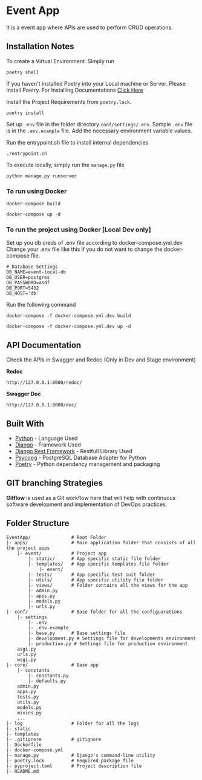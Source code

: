 # Event App

It is a event app where APIs are used to perform CRUD operations.

## Installation Notes

To create a Virtual Environment. Simply run

```
poetry shell
```

If you haven't installed Poetry into your Local machine or Server. Please Install Poetry.
For Installing Documentations [Click Here](https://python-poetry.org/docs/#installation)

Install the Project Requirements from ``poetry.lock``.

```
poetry install
```

Set up ``.env`` file in the folder directory ``conf/settings/.env``. 
Sample ``.env`` file is in the ``.env.example`` file. Add the necessary environment variable values.

Run the entrypoint.sh file to install internal dependencies
```
./entrypoint.sh
```

To execute locally, simply run the ``manage.py`` file

```
python manage.py runserver
```

### To run using Docker

```
docker-compose build
```

```
docker-compose up -d
```

### To run the project using Docker [Local Dev only]

Set up you db creds of .env file according to docker-compose.yml.dev  
Change your .env file like this if you do not want to change the docker-compose file.

```
# Database Settings
DB_NAME=event-local-db
DB_USER=postgres
DB_PASSWORD=asdf
DB_PORT=5432
DB_HOST='db'
```

Run the following command
```
docker-compose -f docker-compose.yml.dev build
```

```
docker-compose -f docker-compose.yml.dev up -d
```

## API Documentation

Check the APIs in Swagger and Redoc (Only in Dev and Stage environment)

**Redoc**

```
http://127.0.0.1:8000/redoc/
```

**Swagger Doc**

```
http://127.0.0.1:8000/doc/
```

## Built With

* [Python](https://www.python.org/) - Language Used
* [Django](https://www.djangoproject.com/) - Framework Used
* [Django Rest Framework](https://www.djangoproject.com/) - Restfull Library Used
* [Psycopg](https://www.psycopg.org/docs/) - PostgreSQL Database Adapter for Python
* [Poetry](https://python-poetry.org/docs/) - Python dependency management and packaging

## GIT branching Strategies
**Gitflow** is used as a Git workflow here that will help with continuous software development and implementation of
DevOps practices.

## Folder Structure

```
EventApp/               # Root Folder
|- apps/                # Main application folder that consists of all the project apps
    |- event/           # Project app
        |- static/      # App specific static file folder
        |- templates/   # App specific templates file folder
            |- event/
        |- tests/       # App specific test suit folder
        |- utils/       # App specific utility file folder
        |- views/       # Folder contains all the views for the app
        |- admin.py
        |- apps.py
        |- models.py
        |- urls.py
|- conf/                # Base folder for all the configuarations
    |- settings
        |- .env
        |- .env.example
        |- base.py      # Base settings file
        |- development.py # Settings file for developments environment
        |- production.py # Settings file for production environment
    asgi.py
    urls.py
    wsgi.py
|- core/                # Base app
    |- constants
        |- constants.py
        |- defaults.py
    admin.py
    apps.py
    tests.py
    utils.py
    models.py
    mixins.py
    ...
|- log                  # Folder for all the logs
|- static
|- templates
|- .gitignore           # gitignore
|- Dockerfile
|- docker-compose.yml
|- manage.py            # Django's command-line utility
|- poetry.lock          # Required package file
|- pyproject.toml       # Project description file
|- README.md
```